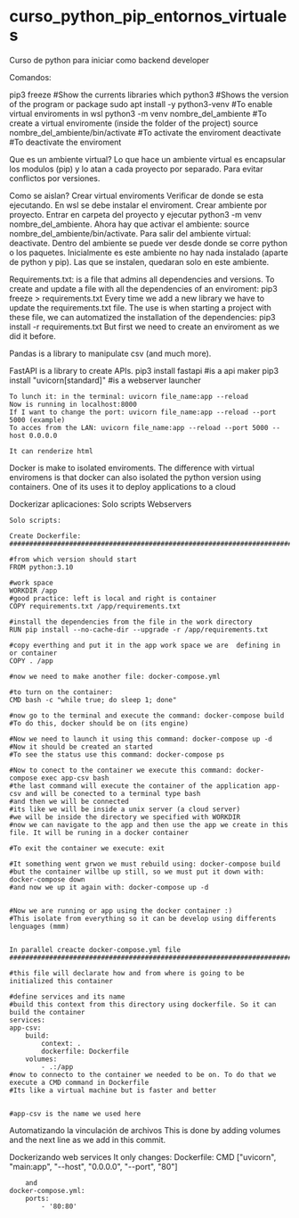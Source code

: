 # curso_python_pip_entornos_virtuales
Curso de python para iniciar como backend developer

Comandos:

pip3 freeze                                     #Show the currents libraries 
which python3                                   #Shows the version of the program or package
sudo apt install -y python3-venv                #To enable virtual enviroments in wsl
python3 -m venv nombre_del_ambiente             #To create a virtual enviromente (inside the folder of the project)
source nombre_del_ambiente/bin/activate         #To activate the enviroment
deactivate                                      #To deactivate the enviroment


Que es un ambiente virtual?
Lo que hace un ambiente virtual es encapsular los modulos (pip) y lo atan a cada proyecto por separado. Para evitar conflictos por versiones.

Como se aislan? Crear virtual enviroments
    Verificar de donde se esta ejecutando.
    En wsl se debe instalar el enviroment.
    Crear ambiente por proyecto. Entrar en carpeta del proyecto y ejecutar python3 -m venv nombre_del_ambiente.
    Ahora hay que activar el ambiente: source nombre_del_ambiente/bin/activate.
    Para salir del ambiente virtual: deactivate.
    Dentro del ambiente se puede ver desde donde se corre python o los paquetes.
    Inicialmente es este ambiente no hay nada instalado (aparte de python y pip).
    Las que se instalen, quedaran solo en este ambiente.

Requirements.txt: is a file that admins all dependencies and versions.
    To create and update a file with all the dependencies of an enviroment: pip3 freeze > requirements.txt
    Every time we add a new library we have to update the requirements.txt file.
    The use is when starting a project with these file, we can automatized the installation of the dependencies:
        pip3 install -r requirements.txt
        But first we need to create an enviroment as we did it before.

Pandas is a library to manipulate csv (and much more).

FastAPI is a library to create APIs.
    pip3 install fastapi                #is a api maker
    pip3 install "uvicorn[standard]"    #is a webserver launcher

    To lunch it: in the terminal: uvicorn file_name:app --reload
    Now is running in localhost:8000
    If I want to change the port: uvicorn file_name:app --reload --port 5000 (example)
    To acces from the LAN: uvicorn file_name:app --reload --port 5000 --host 0.0.0.0

    It can renderize html


Docker is make to isolated enviroments.
    The difference with virtual enviromens is that docker can also isolated the python version using containers.
    One of its uses it to deploy applications to a cloud
    

Dockerizar aplicaciones:
    Solo scripts
    Webservers

    Solo scripts:

    Create Dockerfile:
    ##############################################################################################################################

    #from which version should start
    FROM python:3.10    

    #work space
    WORKDIR /app    
    #good practice: left is local and right is container    
    COPY requirements.txt /app/requirements.txt  

    #install the dependencies from the file in the work directory
    RUN pip install --no-cache-dir --upgrade -r /app/requirements.txt  

    #copy everthing and put it in the app work space we are  defining in or container
    COPY . /app

    #now we need to make another file: docker-compose.yml

    #to turn on the container:
    CMD bash -c "while true; do sleep 1; done"

    #now go to the terminal and execute the command: docker-compose build
    #To do this, docker should be on (its engine)

    #Now we need to launch it using this command: docker-compose up -d
    #Now it should be created an started
    #To see the status use this command: docker-compose ps

    #Now to conect to the container we execute this command: docker-compose exec app-csv bash
    #the last command will execute the container of the application app-csv and will be conected to a terminal type bash
    #and then we will be connected
    #its like we will be inside a unix server (a cloud server)
    #we will be inside the directory we specified with WORKDIR
    #now we can navigate to the app and then use the app we create in this file. It will be runing in a docker container

    #To exit the container we execute: exit

    #It something went grwon we must rebuild using: docker-compose build
    #but the container willbe up still, so we must put it down with: docker-compose down
    #and now we up it again with: docker-compose up -d


    #Now we are running or app using the docker container :)
    #This isolate from everything so it can be develop using differents lenguages (mmm)


    In parallel creacte docker-compose.yml file
    #############################################################################################################################################

    #this file will declarate how and from where is going to be initialized this container

    #define services and its name
    #build this context from this directory using dockerfile. So it can build the container
    services:
    app-csv:
        build:
            context: .
            dockerfile: Dockerfile
        volumes:
            - .:/app
    #now to connecto to the container we needed to be on. To do that we execute a CMD command in Dockerfile
    #Its like a virtual machine but is faster and better


    #app-csv is the name we used here



Automatizando la vinculación de archivos
    This is done by adding volumes and the next line as we add in this commit.

Dockerizando web services
    It only changes:
    Dockerfile:
        CMD ["uvicorn", "main:app", "--host", "0.0.0.0", "--port", "80"]

        and
    docker-compose.yml:
        ports:
            - '80:80'
